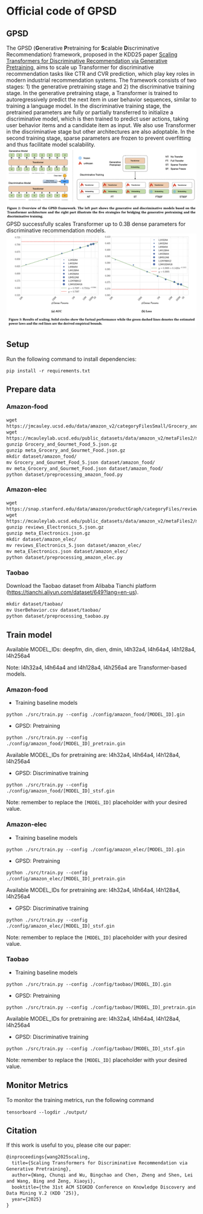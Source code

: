 # Official code of GPSD

## GPSD
The GPSD (**G**enerative **P**retraining for **S**calable **D**iscriminative Recommendation) framework, proposed in the KDD25 paper [Scaling Transformers for Discriminative Recommendation via Generative Pretraining](https://arxiv.org/pdf/2506.03699), aims to scale up Transformer for discriminative recommendation tasks like CTR and CVR prediction, which play key roles in modern industrial recommendation systems.
The framework consists of two stages: 1) the generative pretraining stage and 2) the discriminative training stage. In the generative pretraining stage, a Transformer is trained to autoregressively predict the next item in user behavior sequences, similar to training a language model. In the discriminative training stage, the pretrained parameters are fully or partially transferred to initialize a discriminative model, which is then trained to predict user actions, taking user behavior items and a candidate item as input. We also use Transformer in the discriminative stage but other architectures are also adoptable. In the second training stage, sparse parameters are frozen to prevent overfitting and thus facilitate model scalability.
![alt text](GPSD.png)
GPSD successfully scales Transformer up to 0.3B dense parameters for discriminative recommendation models.
![alt text](scaling.png)
## Setup
Run the following command to install dependencies:
```
pip install -r requirements.txt
```

## Prepare data

### Amazon-food
```
wget https://jmcauley.ucsd.edu/data/amazon_v2/categoryFilesSmall/Grocery_and_Gourmet_Food_5.json.gz
wget https://mcauleylab.ucsd.edu/public_datasets/data/amazon_v2/metaFiles2/meta_Grocery_and_Gourmet_Food.json.gz
gunzip Grocery_and_Gourmet_Food_5.json.gz
gunzip meta_Grocery_and_Gourmet_Food.json.gz
mkdir dataset/amazon_food/
mv Grocery_and_Gourmet_Food_5.json dataset/amazon_food/
mv meta_Grocery_and_Gourmet_Food.json dataset/amazon_food/
python dataset/preprocessing_amazon_food.py
```

### Amazon-elec
```
wget https://snap.stanford.edu/data/amazon/productGraph/categoryFiles/reviews_Electronics_5.json.gz
wget https://mcauleylab.ucsd.edu/public_datasets/data/amazon_v2/metaFiles2/meta_Electronics.json.gz
gunzip reviews_Electronics_5.json.gz
gunzip meta_Electronics.json.gz
mkdir dataset/amazon_elec/
mv reviews_Electronics_5.json dataset/amazon_elec/
mv meta_Electronics.json dataset/amazon_elec/
python dataset/preprocessing_amazon_elec.py
```


### Taobao
Download the Taobao dataset from Alibaba Tianchi platform (https://tianchi.aliyun.com/dataset/649?lang=en-us).
```
mkdir dataset/taobao/
mv UserBehavior.csv dataset/taobao/
python dataset/preprocessing_taobao.py
```


## Train model

Available MODEL_IDs: deepfm, din, dien, dmin, l4h32a4, l4h64a4, l4h128a4, l4h256a4

Note: l4h32a4, l4h64a4 and l4h128a4, l4h256a4 are Transformer-based models.

### Amazon-food
- Training baseline models
```
python ./src/train.py --config ./config/amazon_food/[MODEL_ID].gin
```

- GPSD: Pretraining
```
python ./src/train.py --config ./config/amazon_food/[MODEL_ID]_pretrain.gin
```
Available MODEL_IDs for pretraining are: l4h32a4, l4h64a4, l4h128a4, l4h256a4

- GPSD: Discriminative training
```
python ./src/train.py --config ./config/amazon_food/[MODEL_ID]_stsf.gin
```

Note: remember to replace the `[MODEL_ID]` placeholder with your desired value.

### Amazon-elec
- Training baseline models
```
python ./src/train.py --config ./config/amazon_elec/[MODEL_ID].gin
```

- GPSD: Pretraining
```
python ./src/train.py --config ./config/amazon_elec/[MODEL_ID]_pretrain.gin
```
Available MODEL_IDs for pretraining are: l4h32a4, l4h64a4, l4h128a4, l4h256a4

- GPSD: Discriminative training
```
python ./src/train.py --config ./config/amazon_elec/[MODEL_ID]_stsf.gin
```

Note: remember to replace the `[MODEL_ID]` placeholder with your desired value.


### Taobao
- Training baseline models
```
python ./src/train.py --config ./config/taobao/[MODEL_ID].gin
```

- GPSD: Pretraining
```
python ./src/train.py --config ./config/taobao/[MODEL_ID]_pretrain.gin
```
Available MODEL_IDs for pretraining are: l4h32a4, l4h64a4, l4h128a4, l4h256a4

- GPSD: Discriminative training
```
python ./src/train.py --config ./config/taobao/[MODEL_ID]_stsf.gin
```

Note: remember to replace the `[MODEL_ID]` placeholder with your desired value.


## Monitor Metrics
To monitor the training metrics, run the following command

```tensorboard --logdir ./output/```

## Citation
If this work is useful to you, please cite our paper:
```
@inproceedings{wang2025scaling,
  title={Scaling Transformers for Discriminative Recommendation via Generative Pretraining},
  author={Wang, Chunqi and Wu, Bingchao and Chen, Zheng and Shen, Lei and Wang, Bing and Zeng, Xiaoyi},
  booktitle={the 31st ACM SIGKDD Conference on Knowledge Discovery and Data Mining V.2 (KDD ’25)},
  year={2025}
}
```